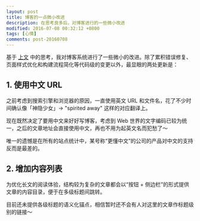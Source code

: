 ```yaml
---
layout: post
title: 博客的一点微小改进
description: 在思考良多后，对博客进行的一些微小改进
modified: 2016-07-08 00:32:12 +0800
tags: [心情]
comments: post-20160708
---
```


基于 [上文]() 中的思考，我对博客系统进行了一些微小的改进。除了累积错误修复、页面样式优化和构建流程简化等代码级的变更以外，最显眼的两处更新是：

## 1. 使用中文 URL

之前考虑到搜索引擎和浏览器的原因，一直使用英文 URL 和文件名，花了不少时间确认像「神隐少女」-> "spirited away" 这样的对应翻译上。

现在既然决定了要用中文来好好写博客，考虑到 Web 世界的文字编码已较为统一，之后的文章地址会直接使用中文，再也不用为起英文名而犯愁了～

唯一的遗憾是在所有的站点统计中，某号称“更懂中文”的公司的产品对中文的支持反而是最差的。

## 2. 增加内容列表

为优化长文的阅读体验，结构较为复杂的文章都会以“按钮 + 侧边栏”的形式提供文章的内容目录，便于在多级标题间跳转。

目前还未提供各级标题的语义化锚点，相信暂时还不会有人对这里的文章作标题级别的链接～
